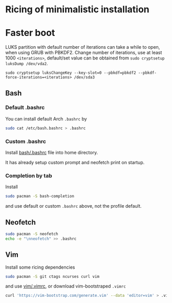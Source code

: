 # Ricing of minimalistic installation

# Faster boot

LUKS partition with default number of iterations can take a while to open, when using GRUB with PBKDF2. Change number of iterations, use at least 1000 `<iterations>`, default/set value can be obtained from `sudo cryptsetup luksDump /dev/vda2`.

```
sudo cryptsetup luksChangeKey --key-slot=0 --pbkdf=pbkdf2 --pbkdf-force-iterations=<iterations> /dev/sda3
```

## Bash

### Default .bashrc

You can install default Arch `.bashrc` by 

```bash
sudo cat /etc/bash.bashrc > .bashrc
```

### Custom .bashrc

Install [bash/.bashrc](bash/.bashrc) file into home directory.

It has already setup custom prompt and neofetch print on startup.

### Completion by tab

Install

```bash
sudo pacman -S bash-completion
```

and use default or custom `.bashrc` above, not the profile default.

## Neofetch

```bash
sudo pacman -S neofetch
echo -e "\nneofetch" >> .bashrc
```

## Vim

Install some ricing dependencies

```bash
sudo pacman -S git ctags ncurses curl vim
```

and use [vim/.vimrc](vim/.vimrc), or download vim-bootstraped `.vimrc`

```bash
curl 'https://vim-bootstrap.com/generate.vim' --data 'editor=vim' > .vimrc
```
